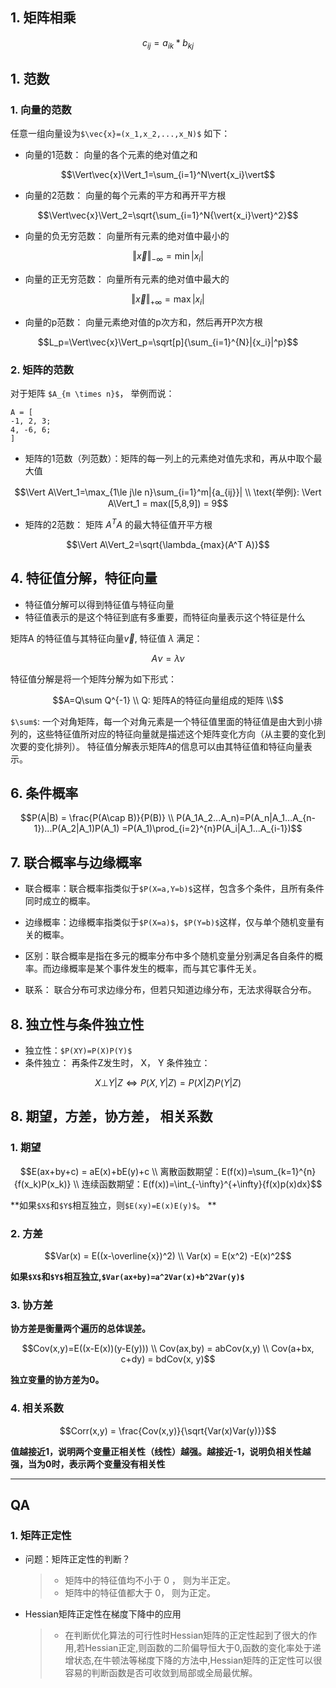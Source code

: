## 1. 矩阵相乘

```math
c_{ij} = a_{ik} * b_{kj}
```





## 1. 范数

### 1. 向量的范数

任意一组向量设为`$\vec{x}=(x_1,x_2,...,x_N)$` 如下：

- 向量的1范数： 向量的各个元素的绝对值之和

```math
\Vert\vec{x}\Vert_1=\sum_{i=1}^N\vert{x_i}\vert
```

- 向量的2范数： 向量的每个元素的平方和再开平方根

```math
\Vert\vec{x}\Vert_2=\sqrt{\sum_{i=1}^N{\vert{x_i}\vert}^2}
```

- 向量的负无穷范数： 向量所有元素的绝对值中最小的
```math
\Vert\vec{x}\Vert_{-\infty}=\min{|{x_i}|}
```

- 向量的正无穷范数： 向量所有元素的绝对值中最大的

```math
\Vert\vec{x}\Vert_{+\infty}=\max{|{x_i}|}
```

- 向量的p范数： 向量元素绝对值的p次方和，然后再开P次方根
```math
L_p=\Vert\vec{x}\Vert_p=\sqrt[p]{\sum_{i=1}^{N}|{x_i}|^p}
```

### 2. 矩阵的范数

对于矩阵 `$A_{m \times n}$`， 举例而说： 

```
A = [
-1, 2, 3;
4, -6, 6;
]
```

- 矩阵的1范数（列范数）：矩阵的每一列上的元素绝对值先求和，再从中取个最大值
```math
\Vert A\Vert_1=\max_{1\le j\le n}\sum_{i=1}^m|{a_{ij}}| \\
\text{举例}: \Vert A\Vert_1 = max([5,8,9]) = 9
```

- 矩阵的2范数： 矩阵 $A^TA$ 的最大特征值开平方根
```math
\Vert A\Vert_2=\sqrt{\lambda_{max}(A^T A)}
```



## 4. 特征值分解，特征向量

- 特征值分解可以得到特征值与特征向量
- 特征值表示的是这个特征到底有多重要，而特征向量表示这个特征是什么

矩阵A 的特征值与其特征向量$\vec{v}$, 特征值 $\lambda$ 满足：
```math
A\nu = \lambda \nu
```

特征值分解是将一个矩阵分解为如下形式：

```math
A=Q\sum Q^{-1} \\
Q: 矩阵A的特征向量组成的矩阵 \\
```

`$\sum$`: 一个对角矩阵，每一个对角元素是一个特征值里面的特征值是由大到小排列的，这些特征值所对应的特征向量就是描述这个矩阵变化方向（从主要的变化到次要的变化排列）。 特征值分解表示矩阵$A$的信息可以由其特征值和特征向量表示。


## 6. 条件概率

```math
P(A|B) = \frac{P(A\cap B)}{P(B)} \\
P(A_1A_2...A_n)=P(A_n|A_1...A_{n-1})...P(A_2|A_1)P(A_1)
=P(A_1)\prod_{i=2}^{n}P(A_i|A_1...A_{i-1})
```

## 7. 联合概率与边缘概率

- 联合概率：联合概率指类似于`$P(X=a,Y=b)$`这样，包含多个条件，且所有条件同时成立的概率。
- 边缘概率：边缘概率指类似于`$P(X=a)$`，`$P(Y=b)$`这样，仅与单个随机变量有关的概率。

- 区别：联合概率是指在多元的概率分布中多个随机变量分别满足各自条件的概率。而边缘概率是某个事件发生的概率，而与其它事件无关。

- 联系： 联合分布可求边缘分布，但若只知道边缘分布，无法求得联合分布。  


## 8. 独立性与条件独立性

- 独立性：`$P(XY)=P(X)P(Y)$`
- 条件独立： 再条件Z发生时， X， Y 条件独立：
```math
X\bot Y|Z \iff P(X,Y|Z) = P(X|Z)P(Y|Z)
```


## 8. 期望，方差，协方差， 相关系数

### 1. 期望

```math
E(ax+by+c) = aE(x)+bE(y)+c \\
离散函数期望：E(f(x))=\sum_{k=1}^{n}{f(x_k)P(x_k)} \\
连续函数期望：E(f(x))=\int_{-\infty}^{+\infty}{f(x)p(x)dx}
```

**如果`$X$`和`$Y$`相互独立，则`$E(xy)=E(x)E(y)$`。  **

### 2. 方差

```math
Var(x) = E((x-\overline{x})^2) \\
Var(x) = E(x^2) -E(x)^2
```


**如果`$X$`和`$Y$`相互独立,`$Var(ax+by)=a^2Var(x)+b^2Var(y)$`**

### 3. 协方差

**协方差是衡量两个遍历的总体误差。**

```math
Cov(x,y)=E((x-E(x))(y-E(y))) \\
Cov(ax,by) = abCov(x,y) \\
Cov(a+bx, c+dy) = bdCov(x, y)
```

**独立变量的协方差为0。**

### 4. 相关系数

```math
Corr(x,y) = \frac{Cov(x,y)}{\sqrt{Var(x)Var(y)}}
```

**值越接近1，说明两个变量正相关性（线性）越强。越接近-1，说明负相关性越强，当为0时，表示两个变量没有相关性**

---

## QA

### 1. 矩阵正定性

- 问题：矩阵正定性的判断？ 

  > - 矩阵中的特征值均不小于 0 ， 则为半正定。
  > - 矩阵中的特征值都大于 0， 则为正定。

- Hessian矩阵正定性在梯度下降中的应用

  > - 在判断优化算法的可行性时Hessian矩阵的正定性起到了很大的作用,若Hessian正定,则函数的二阶偏导恒大于0,函数的变化率处于递增状态,在牛顿法等梯度下降的方法中,Hessian矩阵的正定性可以很容易的判断函数是否可收敛到局部或全局最优解。

